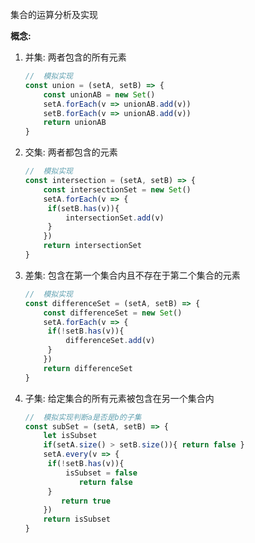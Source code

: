 集合的运算分析及实现

**概念:**

1. 并集: 两者包含的所有元素

   ```js
   //  模拟实现
   const union = (setA, setB) => {
       const unionAB = new Set()
       setA.forEach(v => unionAB.add(v))
       setB.forEach(v => unionAB.add(v))
       return unionAB
   }
   ```

   

2. 交集: 两者都包含的元素

   ```js
   //  模拟实现
   const intersection = (setA, setB) => {
       const intersectionSet = new Set()
       setA.forEach(v => {
       	if(setB.has(v)){
       		intersectionSet.add(v)
       	}
       })
       return intersectionSet
   }
   ```

   

3. 差集: 包含在第一个集合内且不存在于第二个集合的元素

   ```js
   //  模拟实现
   const differenceSet = (setA, setB) => {
       const differenceSet = new Set()
       setA.forEach(v => {
       	if(!setB.has(v)){
       		differenceSet.add(v)
       	}
       })
       return differenceSet
   }
   ```

   

4. 子集: 给定集合的所有元素被包含在另一个集合内

   ```js
   //  模拟实现判断a是否是b的子集
   const subSet = (setA, setB) => {
       let isSubset 
       if(setA.size() > setB.size()){ return false }
       setA.every(v => {
       	if(!setB.has(v)){
       		isSubset = false
               return false
       	}
           return true
       })
       return isSubset
   }
   ```

   

